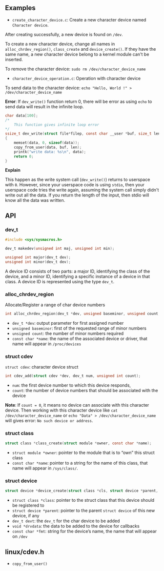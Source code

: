 ## Examples

* ``create_character_device.c``: Create a new character device named ``Character device``.

After creating successfully, a new device is found on ``/dev``.

To create a new character device, change all names in ``alloc_chrdev_region()``, ``class_create`` and ``device_create()``. If they have the same name, a new character device belong to a kernel module can't be inserted.

To remove the character device: ``sudo rm /dev/character_device_name``

* ``character_device_operation.c``: Operation with character device

To send data to the character device: ``echo "Hello, World !" > /dev/character_device_name``

**Error**: If ``dev_write()`` function return 0, there will be error as using ``echo`` to send data will result in the infinite loop.

```c
char data[100];
/*
    This function gives infinite loop error
*/
ssize_t dev_write(struct file*filep, const char __user *buf, size_t len, loff_t *offset)
{
	memset(data, 0, sizeof(data));
	copy_from_user(data, buf, len);
	printk("write data: %s\n", data);
	return 0;
}
```
**Explain**

This happen as the write system call (``dev_write()``) returns to userspace with ``0``. However, since your userspace code is using ``stdio``, then your userspace code tries the write again, assuming the system call simply didn't write out all the data. If you return the length of the input, then stdio will know all the data was written.

## API

### dev_t

```c
#include <sys/sysmacros.h>

dev_t makedev(unsigned int maj, unsigned int min);

unsigned int major(dev_t dev);
unsigned int minor(dev_t dev);
```

A device ID consists of two parts: a major ID, identifying the class of the device, and a minor ID, identifying a specific instance of a device in that class. A device ID is represented using the type ``dev_t``.

### alloc_chrdev_region

Allocate/Register a range of char device numbers

```c
int alloc_chrdev_region(dev_t *dev, unsigned baseminor, unsigned count, const char *name);
```

* ``dev_t *dev``: output parameter for first assigned number
* ``unsigned baseminor``: first of the requested range of minor numbers
* ``unsigned count``: the number of minor numbers required
* ``const char *name``: the name of the associated device or driver, that name will appear in ``/proc/devices``

### struct cdev

``struct cdev``: character device struct

```c
int cdev_add(struct cdev *dev, dev_t num, unsigned int count);
```

* ``num``: the first device number to which this device responds,
* ``count``: the number of device numbers that should be associated with the device

**Note**: If ``count = 0``, it means no device can associate with this character device. Then working with this character device like ``cat /dev/character_device_name`` or ``echo "Data" > /dev/character_device_name`` will gives error: ``No such device or address``.

### struct class

```c
struct class *class_create(struct module *owner, const char *name);
```

* ``struct module *owner``: pointer to the module that is to “own” this struct class
* ``const char *name``: pointer to a string for the name of this class, that name will appear in ``/sys/class/``.

### struct device

```c
struct device *device_create(struct class *cls, struct device *parent, dev_t devt, void * drvdata, const char **fmt...);
```

* ``struct class *class``: pointer to the struct class that this device should be registered to
* ``struct device *parent``: pointer to the parent ``struct device`` of this new device, if any
* ``dev_t devt``: the ``dev_t`` for the char device to be added
* ``void *drvdata``: the data to be added to the device for callbacks
* ``const char *fmt``: string for the device’s name, the name that will appear on ``/dev``

## linux/cdev.h

* ``copy_from_user()``